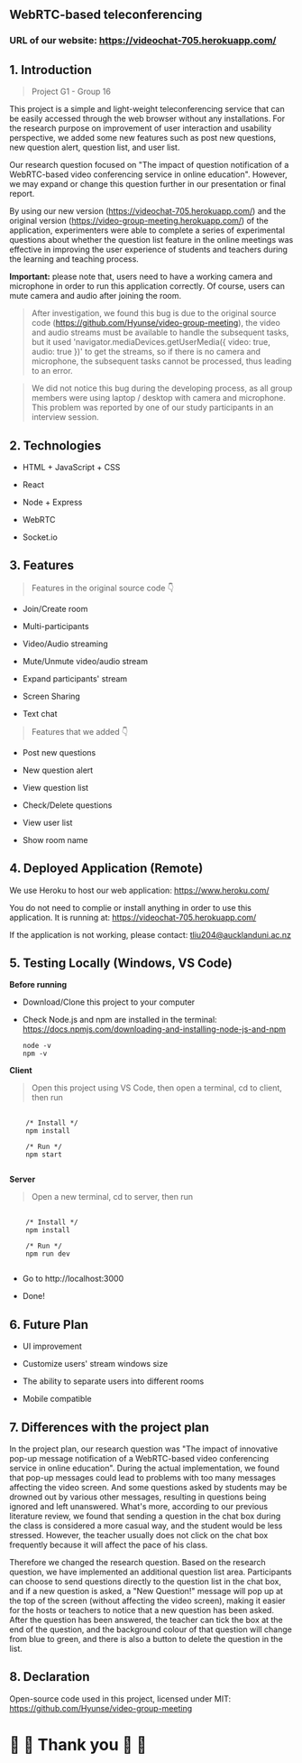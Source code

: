 ## **WebRTC-based teleconferencing** 

### **URL of our website:** https://videochat-705.herokuapp.com/

## **1. Introduction**
>Project G1 - Group 16

This project is a simple and light-weight teleconferencing service that can be easily accessed through the web browser without any installations. For the research purpose on improvement of user interaction and usability perspective, we added some new features such as post new questions, new question alert, question list, and user list.

Our research question focused on "The impact of question notification of a WebRTC-based video conferencing service in online education". However, we may expand or change this question further in our presentation or final report.

By using our new version (https://videochat-705.herokuapp.com/) and the original version (https://video-group-meeting.herokuapp.com/) of the application, experimenters were able to complete a series of experimental questions about whether the question list feature in the online meetings was effective in improving the user experience of students and teachers during the learning and teaching process.

**Important:**
please note that, users need to have a working camera and microphone in order to run this application correctly. Of course, users can mute camera and audio after joining the room.

>After investigation, we found this bug is due to the original source code (https://github.com/Hyunse/video-group-meeting), the video and audio streams must be available to handle the subsequent tasks, but it used 'navigator.mediaDevices.getUserMedia({ video: true, audio: true })' to get the streams, so if there is no camera and microphone, the subsequent tasks cannot be processed, thus leading to an error. 

>We did not notice this bug during the developing process, as all group members were using laptop / desktop with camera and microphone. This problem was reported by one of our study participants in an interview session.

## **2. Technologies**

- HTML + JavaScript + CSS

- React

- Node + Express

- WebRTC

- Socket.io

## **3. Features**
> Features in the original source code 👇

- Join/Create room

- Multi-participants

- Video/Audio streaming

- Mute/Unmute video/audio stream

- Expand participants' stream

- Screen Sharing

- Text chat

> Features that we added 👇

- Post new questions 

- New question alert 

- View question list 

- Check/Delete questions 

- View user list

- Show room name 

## **4. Deployed Application (Remote)**
We use Heroku to host our web application:
https://www.heroku.com/

You do not need to complie or install anything in order to use this application. It is running at: 
https://videochat-705.herokuapp.com/

If the application is not working, please contact: tliu204@aucklanduni.ac.nz

## **5. Testing Locally (Windows, VS Code)**
**Before running**
- Download/Clone this project to your computer
- Check Node.js and npm are installed in the terminal: 
https://docs.npmjs.com/downloading-and-installing-node-js-and-npm

    ```
    node -v
    npm -v
    ```

**Client**
> Open this project using VS Code, then open a terminal, cd to client, then run 
<pre>
  <code>
    /* Install */
    npm install
    
    /* Run */
    npm start
  </code>
</pre>

**Server**
> Open a new terminal, cd to server, then run
<pre>
  <code>
    /* Install */
    npm install
    
    /* Run */
    npm run dev
  </code>
</pre>

- Go to http://localhost:3000

- Done!

## **6. Future Plan**
- UI improvement

- Customize users' stream windows size

- The ability to separate users into different rooms

- Mobile compatible

## **7. Differences with the project plan**
In the project plan, our research question was "The impact of innovative pop-up message notification of a WebRTC-based video conferencing service in online education". During the actual implementation, we found that pop-up messages could lead to problems with too many messages affecting the video screen. And some questions asked by students may be drowned out by various other messages, resulting in questions being ignored and left unanswered. What's more, according to our previous literature review, we found that sending a question in the chat box during the class is considered a more casual way, and the student would be less stressed. However, the teacher usually does not click on the chat box frequently because it will affect the pace of his class. 

Therefore we changed the research question. Based on the research question, we have implemented an additional question list area. Participants can choose to send questions directly to the question list in the chat box, and if a new question is asked, a "New Question!" message will pop up at the top of the screen (without affecting the video screen), making it easier for the hosts or teachers to notice that a new question has been asked. After the question has been answered, the teacher can tick the box at the end of the question, and the background colour of that question will change from blue to green, and there is also a button to delete the question in the list.

## **8. Declaration**
Open-source code used in this project, licensed under MIT: 
https://github.com/Hyunse/video-group-meeting

# :sparkling_heart: :sparkling_heart:  Thank you  :sparkling_heart: :sparkling_heart: